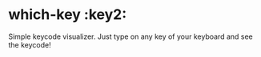 # which-key :key2:

Simple keycode visualizer.
Just type on any key of your keyboard and see the keycode!
